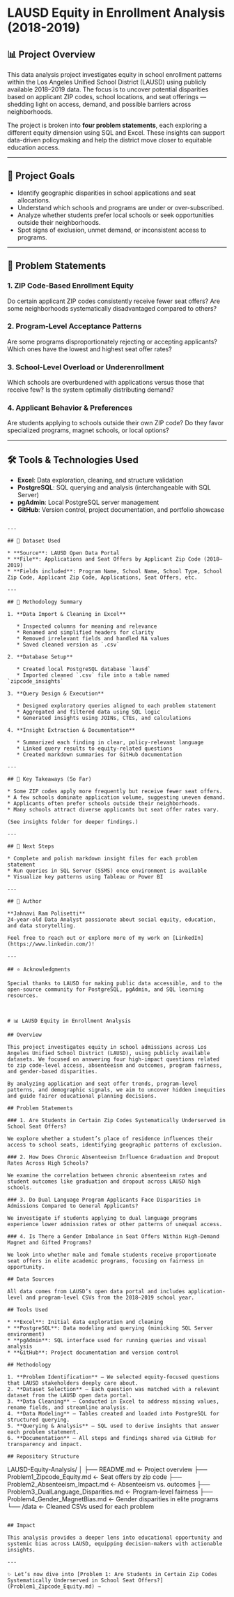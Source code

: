 # LAUSD Equity in Enrollment Analysis (2018-2019)

## 📊 Project Overview

This data analysis project investigates equity in school enrollment patterns within the Los Angeles Unified School District (LAUSD) using publicly available 2018–2019 data. The focus is to uncover potential disparities based on applicant ZIP codes, school locations, and seat offerings — shedding light on access, demand, and possible barriers across neighborhoods.

The project is broken into **four problem statements**, each exploring a different equity dimension using SQL and Excel. These insights can support data-driven policymaking and help the district move closer to equitable education access.

---

## 🎯 Project Goals

* Identify geographic disparities in school applications and seat allocations.
* Understand which schools and programs are under or over-subscribed.
* Analyze whether students prefer local schools or seek opportunities outside their neighborhoods.
* Spot signs of exclusion, unmet demand, or inconsistent access to programs.

---

## 🧩 Problem Statements

### 1. ZIP Code-Based Enrollment Equity

Do certain applicant ZIP codes consistently receive fewer seat offers? Are some neighborhoods systematically disadvantaged compared to others?

### 2. Program-Level Acceptance Patterns

Are some programs disproportionately rejecting or accepting applicants? Which ones have the lowest and highest seat offer rates?

### 3. School-Level Overload or Underenrollment

Which schools are overburdened with applications versus those that receive few? Is the system optimally distributing demand?

### 4. Applicant Behavior & Preferences

Are students applying to schools outside their own ZIP code? Do they favor specialized programs, magnet schools, or local options?

---

## 🛠️ Tools & Technologies Used

* **Excel**: Data exploration, cleaning, and structure validation
* **PostgreSQL**: SQL querying and analysis (interchangeable with SQL Server)
* **pgAdmin**: Local PostgreSQL server management
* **GitHub**: Version control, project documentation, and portfolio showcase

```

---

## 📂 Dataset Used

* **Source**: LAUSD Open Data Portal
* **File**: Applications and Seat Offers by Applicant Zip Code (2018–2019)
* **Fields included**: Program Name, School Name, School Type, School Zip Code, Applicant Zip Code, Applications, Seat Offers, etc.

---

## 🚧 Methodology Summary

1. **Data Import & Cleaning in Excel**

   * Inspected columns for meaning and relevance
   * Renamed and simplified headers for clarity
   * Removed irrelevant fields and handled NA values
   * Saved cleaned version as `.csv`

2. **Database Setup**

   * Created local PostgreSQL database `lausd`
   * Imported cleaned `.csv` file into a table named `zipcode_insights`

3. **Query Design & Execution**

   * Designed exploratory queries aligned to each problem statement
   * Aggregated and filtered data using SQL logic
   * Generated insights using JOINs, CTEs, and calculations

4. **Insight Extraction & Documentation**

   * Summarized each finding in clear, policy-relevant language
   * Linked query results to equity-related questions
   * Created markdown summaries for GitHub documentation

---

## 🧠 Key Takeaways (So Far)

* Some ZIP codes apply more frequently but receive fewer seat offers.
* A few schools dominate application volume, suggesting uneven demand.
* Applicants often prefer schools outside their neighborhoods.
* Many schools attract diverse applicants but seat offer rates vary.

(See insights folder for deeper findings.)

---

## 🏁 Next Steps

* Complete and polish markdown insight files for each problem statement
* Run queries in SQL Server (SSMS) once environment is available
* Visualize key patterns using Tableau or Power BI

---

## 💬 Author

**Jahnavi Ram Polisetti**
24-year-old Data Analyst passionate about social equity, education, and data storytelling.

Feel free to reach out or explore more of my work on [LinkedIn](https://www.linkedin.com/)!

---

## ⭐ Acknowledgments

Special thanks to LAUSD for making public data accessible, and to the open-source community for PostgreSQL, pgAdmin, and SQL learning resources.



# 📊 LAUSD Equity in Enrollment Analysis

## Overview

This project investigates equity in school admissions across Los Angeles Unified School District (LAUSD), using publicly available datasets. We focused on answering four high-impact questions related to zip code-level access, absenteeism and outcomes, program fairness, and gender-based disparities.

By analyzing application and seat offer trends, program-level patterns, and demographic signals, we aim to uncover hidden inequities and guide fairer educational planning decisions.

## Problem Statements

### 1. Are Students in Certain Zip Codes Systematically Underserved in School Seat Offers?

We explore whether a student’s place of residence influences their access to school seats, identifying geographic patterns of exclusion.

### 2. How Does Chronic Absenteeism Influence Graduation and Dropout Rates Across High Schools?

We examine the correlation between chronic absenteeism rates and student outcomes like graduation and dropout across LAUSD high schools.

### 3. Do Dual Language Program Applicants Face Disparities in Admissions Compared to General Applicants?

We investigate if students applying to dual language programs experience lower admission rates or other patterns of unequal access.

### 4. Is There a Gender Imbalance in Seat Offers Within High-Demand Magnet and Gifted Programs?

We look into whether male and female students receive proportionate seat offers in elite academic programs, focusing on fairness in opportunity.

## Data Sources

All data comes from LAUSD’s open data portal and includes application-level and program-level CSVs from the 2018–2019 school year.

## Tools Used

* **Excel**: Initial data exploration and cleaning
* **PostgreSQL**: Data modeling and querying (mimicking SQL Server environment)
* **pgAdmin**: SQL interface used for running queries and visual analysis
* **GitHub**: Project documentation and version control

## Methodology

1. **Problem Identification** – We selected equity-focused questions that LAUSD stakeholders deeply care about.
2. **Dataset Selection** – Each question was matched with a relevant dataset from the LAUSD open data portal.
3. **Data Cleaning** – Conducted in Excel to address missing values, rename fields, and streamline analysis.
4. **Data Modeling** – Tables created and loaded into PostgreSQL for structured querying.
5. **Querying & Analysis** – SQL used to derive insights that answer each problem statement.
6. **Documentation** – All steps and findings shared via GitHub for transparency and impact.

## Repository Structure

```
LAUSD-Equity-Analysis/
│
├── README.md  ← Project overview
├── Problem1_Zipcode_Equity.md  ← Seat offers by zip code
├── Problem2_Absenteeism_Impact.md  ← Absenteeism vs. outcomes
├── Problem3_DualLanguage_Disparities.md  ← Program-level fairness
├── Problem4_Gender_MagnetBias.md  ← Gender disparities in elite programs
└── /data  ← Cleaned CSVs used for each problem
```

## Impact

This analysis provides a deeper lens into educational opportunity and systemic bias across LAUSD, equipping decision-makers with actionable insights.

---

✨ Let’s now dive into [Problem 1: Are Students in Certain Zip Codes Systematically Underserved in School Seat Offers?](Problem1_Zipcode_Equity.md) →

